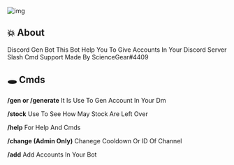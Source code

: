 ![img](https://cdn.discordapp.com/avatars/1002860202535682058/7c4a08eabe25cb095c6e89677469f457.png?size=512)

## 💥 About
Discord Gen Bot 
This Bot Help You To Give Accounts In Your Discord Server Slash Cmd Support
Made By ScienceGear#4409




## 🕳 Cmds
**/gen or /generate**
It Is Use To Gen Account In Your Dm

**/stock**
Use To See How May Stock Are Left Over

**/help**
For Help And Cmds

**/change (Admin Only)**
Chanege Cooldown Or ID Of Channel

**/add**
Add Accounts In Your Bot

